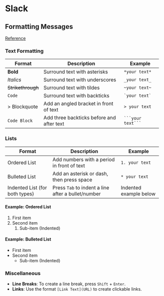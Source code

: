 # Slack

## Formatting Messages

[Reference](https://slack.com/help/articles/202288908-Format-your-messages)

### Text Formatting

| **Format**        | **Description**                           | **Example**         |
| ----------------- | ----------------------------------------- | ------------------- |
| **Bold**          | Surround text with asterisks              | `*your text*`       |
| _Italics_         | Surround text with underscores            | `_your text_`       |
| ~~Strikethrough~~ | Surround text with tildes                 | `~your text~`       |
| `Code`            | Surround text with backticks              | `` `your text` ``   |
| > Blockquote      | Add an angled bracket in front of text    | `> your text`       |
| `Code Block`      | Add three backticks before and after text | ` ```your text``` ` |

### Lists

| **Format**                     | **Description**                                    | **Example**            |
| ------------------------------ | -------------------------------------------------- | ---------------------- |
| Ordered List                   | Add numbers with a period in front of text         | `1. your text`         |
| Bulleted List                  | Add an asterisk or dash, then press space          | `* your text`          |
| Indented List (for both types) | Press `Tab` to indent a line after a bullet/number | Indented example below |

#### Example: Ordered List

1. First item
2. Second item
   1. Sub-item (Indented)

#### Example: Bulleted List

- First item
- Second item
  - Sub-item (Indented)

### Miscellaneous

- **Line Breaks**: To create a line break, press `Shift` + `Enter`.
- **Links**: Use the format `[Link Text](URL)` to create clickable links.
